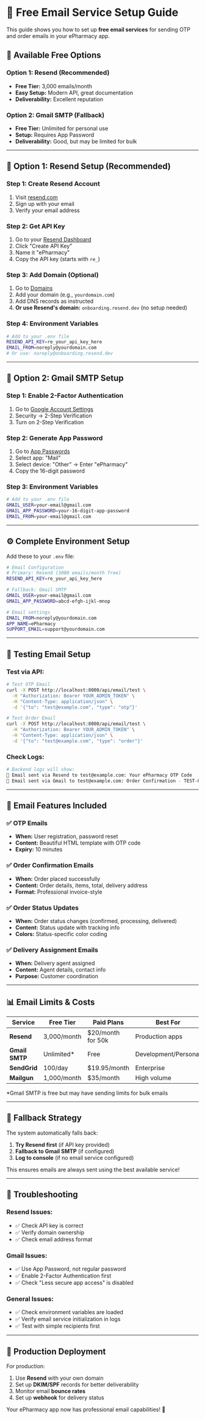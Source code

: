# 📧 Free Email Service Setup Guide

This guide shows you how to set up **free email services** for sending OTP and order emails in your ePharmacy app.

## 🎯 Available Free Options

### Option 1: Resend (Recommended)
- **Free Tier:** 3,000 emails/month
- **Easy Setup:** Modern API, great documentation
- **Deliverability:** Excellent reputation

### Option 2: Gmail SMTP (Fallback)
- **Free Tier:** Unlimited for personal use
- **Setup:** Requires App Password
- **Deliverability:** Good, but may be limited for bulk

---

## 🚀 Option 1: Resend Setup (Recommended)

### Step 1: Create Resend Account
1. Visit [resend.com](https://resend.com)
2. Sign up with your email
3. Verify your email address

### Step 2: Get API Key
1. Go to your [Resend Dashboard](https://resend.com/api-keys)
2. Click "Create API Key"
3. Name it "ePharmacy" 
4. Copy the API key (starts with `re_`)

### Step 3: Add Domain (Optional)
1. Go to [Domains](https://resend.com/domains)
2. Add your domain (e.g., `yourdomain.com`)
3. Add DNS records as instructed
4. **Or use Resend's domain:** `onboarding.resend.dev` (no setup needed)

### Step 4: Environment Variables
```bash
# Add to your .env file
RESEND_API_KEY=re_your_api_key_here
EMAIL_FROM=noreply@yourdomain.com
# Or use: noreply@onboarding.resend.dev
```

---

## 🔧 Option 2: Gmail SMTP Setup

### Step 1: Enable 2-Factor Authentication
1. Go to [Google Account Settings](https://myaccount.google.com)
2. Security → 2-Step Verification
3. Turn on 2-Step Verification

### Step 2: Generate App Password
1. Go to [App Passwords](https://myaccount.google.com/apppasswords)
2. Select app: "Mail" 
3. Select device: "Other" → Enter "ePharmacy"
4. Copy the 16-digit password

### Step 3: Environment Variables
```bash
# Add to your .env file
GMAIL_USER=your-email@gmail.com
GMAIL_APP_PASSWORD=your-16-digit-app-password
EMAIL_FROM=your-email@gmail.com
```

---

## ⚙️ Complete Environment Setup

Add these to your `.env` file:

```bash
# Email Configuration
# Primary: Resend (3000 emails/month free)
RESEND_API_KEY=re_your_api_key_here

# Fallback: Gmail SMTP
GMAIL_USER=your-email@gmail.com  
GMAIL_APP_PASSWORD=abcd-efgh-ijkl-mnop

# Email settings
EMAIL_FROM=noreply@yourdomain.com
APP_NAME=ePharmacy
SUPPORT_EMAIL=support@yourdomain.com
```

---

## 🧪 Testing Email Setup

### Test via API:
```bash
# Test OTP Email
curl -X POST http://localhost:8000/api/email/test \
  -H "Authorization: Bearer YOUR_ADMIN_TOKEN" \
  -H "Content-Type: application/json" \
  -d '{"to": "test@example.com", "type": "otp"}'

# Test Order Email  
curl -X POST http://localhost:8000/api/email/test \
  -H "Authorization: Bearer YOUR_ADMIN_TOKEN" \
  -H "Content-Type: application/json" \
  -d '{"to": "test@example.com", "type": "order"}'
```

### Check Logs:
```bash
# Backend logs will show:
📧 Email sent via Resend to test@example.com: Your ePharmacy OTP Code
📧 Email sent via Gmail to test@example.com: Order Confirmation - TEST-ORDER-001
```

---

## 🎯 Email Features Included

### ✅ OTP Emails
- **When:** User registration, password reset
- **Content:** Beautiful HTML template with OTP code
- **Expiry:** 10 minutes

### ✅ Order Confirmation Emails  
- **When:** Order placed successfully
- **Content:** Order details, items, total, delivery address
- **Format:** Professional invoice-style

### ✅ Order Status Updates
- **When:** Order status changes (confirmed, processing, delivered)
- **Content:** Status update with tracking info
- **Colors:** Status-specific color coding

### ✅ Delivery Assignment Emails
- **When:** Delivery agent assigned
- **Content:** Agent details, contact info
- **Purpose:** Customer coordination

---

## 📊 Email Limits & Costs

| Service | Free Tier | Paid Plans | Best For |
|---------|-----------|------------|----------|
| **Resend** | 3,000/month | $20/month for 50k | Production apps |
| **Gmail SMTP** | Unlimited* | Free | Development/Personal |
| **SendGrid** | 100/day | $19.95/month | Enterprise |
| **Mailgun** | 1,000/month | $35/month | High volume |

*Gmail SMTP is free but may have sending limits for bulk emails

---

## 🔄 Fallback Strategy

The system automatically falls back:
1. **Try Resend first** (if API key provided)
2. **Fallback to Gmail SMTP** (if configured)  
3. **Log to console** (if no email service configured)

This ensures emails are always sent using the best available service!

---

## 🚨 Troubleshooting

### Resend Issues:
- ✅ Check API key is correct
- ✅ Verify domain ownership
- ✅ Check email address format

### Gmail Issues:
- ✅ Use App Password, not regular password
- ✅ Enable 2-Factor Authentication first
- ✅ Check "Less secure app access" is disabled

### General Issues:
- ✅ Check environment variables are loaded
- ✅ Verify email service initialization in logs
- ✅ Test with simple recipients first

---

## 📱 Production Deployment

For production:
1. Use **Resend** with your own domain
2. Set up **DKIM/SPF** records for better deliverability  
3. Monitor email **bounce rates**
4. Set up **webhook** for delivery status

Your ePharmacy app now has professional email capabilities! 🎉
